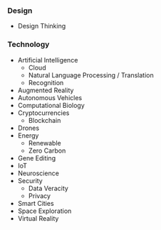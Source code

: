 ### Design
* Design Thinking

### Technology
* Artificial Intelligence
    * Cloud
    * Natural Language Processing / Translation
    * Recognition
* Augmented Reality
* Autonomous Vehicles
* Computational Biology
* Cryptocurrencies
    * Blockchain
* Drones
* Energy
    * Renewable
    * Zero Carbon
* Gene Editing
* IoT
* Neuroscience
* Security
    * Data Veracity
    * Privacy
* Smart Cities
* Space Exploration
* Virtual Reality